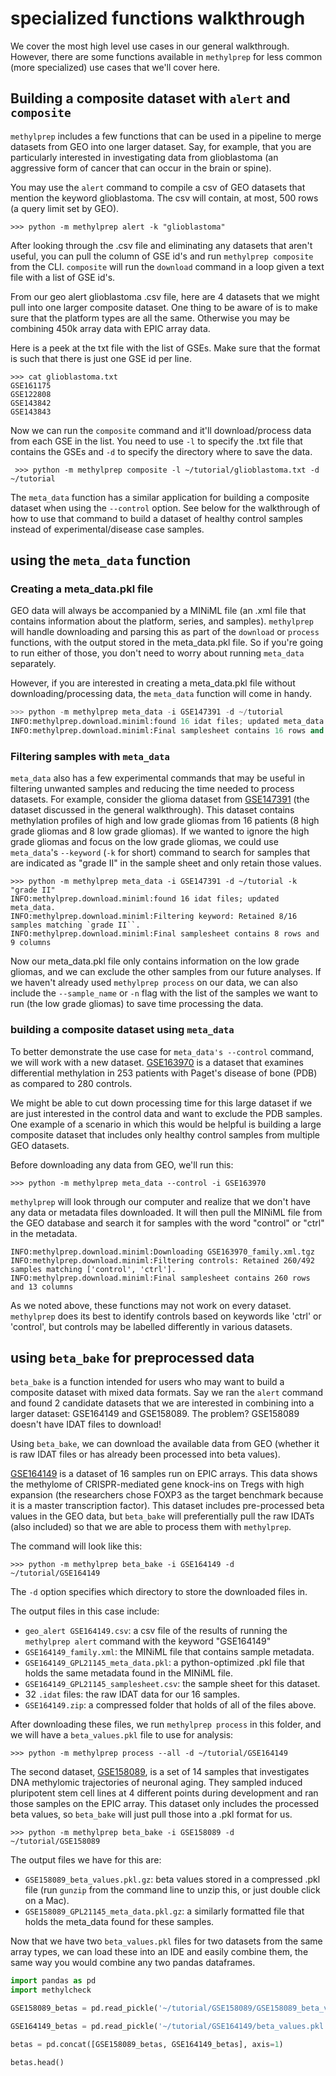 # specialized functions walkthrough

We cover the most high level use cases in our general walkthrough. However, there are some functions available in `methylprep` for less common (more specialized) use cases that we'll cover here. 

## Building a composite dataset with `alert` and `composite`

`methylprep` includes a few functions that can be used in a pipeline to merge datasets from GEO into one larger dataset. Say, for example, that you are particularly interested in investigating data from glioblastoma (an aggressive form of cancer that can occur in the brain or spine). 

You may use the `alert` command to compile a csv of GEO datasets that mention the keyword glioblastoma. The csv will contain, at most, 500 rows (a query limit set by GEO). 

```shell
>>> python -m methylprep alert -k "glioblastoma"
```

After looking through the .csv file and eliminating any datasets that aren't useful, you can pull the column of GSE id's and run `methylprep composite` from the CLI.  `composite` will run the `download` command in a loop given a text file with a list of GSE id's. 

From our geo alert glioblastoma .csv file, here are 4 datasets that we might pull into one larger composite dataset. One thing to be aware of is to make sure that the platform types are all the same. Otherwise you may be combining 450k array data with EPIC array data. 

Here is a peek at the txt file with the list of GSEs. Make sure that the format is such that there is just one GSE id per line. 

```shell
>>> cat glioblastoma.txt 
GSE161175
GSE122808
GSE143842
GSE143843
```

Now we can run the `composite` command and it'll download/process data from each GSE in the list. You need to use `-l` to specify the .txt file that contains the GSEs and `-d` to specify the directory where to save the data. 

```shell
 >>> python -m methylprep composite -l ~/tutorial/glioblastoma.txt -d ~/tutorial
```

The `meta_data` function has a similar application for building a composite dataset when using the `--control` option.  See below for the walkthrough of how to use that command to build a dataset of healthy control samples instead of experimental/disease case samples. 

## using the `meta_data` function

### Creating a meta_data.pkl file
GEO data will always be accompanied by a MINiML file (an .xml file that contains information about the platform, series, and samples). `methylprep` will handle downloading and parsing this as part of the `download` or `process` functions, with the output stored in the meta_data.pkl file. So if you're going to run either of those, you don't need to worry about running `meta_data` separately. 

However, if you are interested in creating a meta_data.pkl file without downloading/processing data, the `meta_data` function will come in handy. 

```python
>>> python -m methylprep meta_data -i GSE147391 -d ~/tutorial
INFO:methylprep.download.miniml:found 16 idat files; updated meta_data.
INFO:methylprep.download.miniml:Final samplesheet contains 16 rows and 9 columns
```

### Filtering samples with `meta_data`
`meta_data` also has a few experimental commands that may be useful in filtering unwanted samples and reducing the time needed to process datasets. For example, consider the glioma dataset from [GSE147391](https://www.ncbi.nlm.nih.gov/geo/query/acc.cgi?acc=GSE147391) (the dataset discussed in the general walkthrough). This dataset contains methylation profiles of high and low grade gliomas from 16 patients (8 high grade gliomas and 8 low grade gliomas). If we wanted to ignore the high grade gliomas and focus on the low grade gliomas, we could use `meta_data`'s `--keyword` (`-k` for short) command to search for samples that are indicated as "grade II" in the sample sheet and only retain those values. 

```shell
>>> python -m methylprep meta_data -i GSE147391 -d ~/tutorial -k "grade II"
INFO:methylprep.download.miniml:found 16 idat files; updated meta_data.
INFO:methylprep.download.miniml:Filtering keyword: Retained 8/16 samples matching `grade II``.
INFO:methylprep.download.miniml:Final samplesheet contains 8 rows and 9 columns
```

Now our meta_data.pkl file only contains information on the low grade gliomas, and we can exclude the other samples from our future analyses. If we haven't already used `methylprep process` on our data, we can also include the `--sample_name` or `-n` flag with the list of the samples we want to run (the low grade gliomas) to save time processing the data. 


### building a composite dataset using `meta_data`
To better demonstrate the use case for `meta_data's --control` command, we will work with a new dataset.  [GSE163970](https://www.ncbi.nlm.nih.gov/geo/query/acc.cgi?acc=GSE163970) is a dataset that examines differential methylation in 253 patients with Paget's disease of bone (PDB) as compared to 280 controls. 

We might be able to cut down processing time for this large dataset if we are just interested in the control data and want to exclude the PDB samples. One example of a scenario in which this would be helpful is building a large composite dataset that includes only healthy control samples from multiple GEO datasets. 

Before downloading any data from GEO, we'll run this:

```shell
>>> python -m methylprep meta_data --control -i GSE163970          
```

`methylprep` will look through our computer and realize that we don't have any data or metadata files downloaded. It will then pull the MINiML file from the GEO database and search it for samples with the word "control" or "ctrl" in the metadata.

```shell
INFO:methylprep.download.miniml:Downloading GSE163970_family.xml.tgz
INFO:methylprep.download.miniml:Filtering controls: Retained 260/492 samples matching ['control', 'ctrl'].
INFO:methylprep.download.miniml:Final samplesheet contains 260 rows and 13 columns
```
As we noted above, these functions may not work on every dataset. `methylprep` does its best to identify controls based on keywords like 'ctrl' or 'control', but controls may be labelled differently in various datasets. 


## using `beta_bake` for preprocessed data

`beta_bake` is a function intended for users who may want to build a composite dataset with mixed data formats. Say we ran the `alert` command and found 2 candidate datasets that we are interested in combining into a larger dataset: GSE164149 and GSE158089. The problem? GSE158089 doesn't have IDAT files to download!

Using `beta_bake`, we can download the available data from GEO (whether it is raw IDAT files or has already been processed into beta values).

[GSE164149](https://www.ncbi.nlm.nih.gov/geo/query/acc.cgi?acc=GSE164149) is a dataset of 16 samples run on EPIC arrays. This data shows the methylome of CRISPR-mediated gene knock-ins on Tregs with high expansion (the researchers chose FOXP3 as the target benchmark because it is a master transcription factor). This dataset includes pre-processed beta values in the GEO data, but `beta_bake` will preferentially pull the raw IDATs (also included) so that we are able to process them with `methylprep`. 

The command will look like this:

```shell
>>> python -m methylprep beta_bake -i GSE164149 -d ~/tutorial/GSE164149
```

The `-d` option specifies which directory to store the downloaded files in. 

The output files in this case include:
- `geo_alert GSE164149.csv`: a csv file of the results of running the `methylprep alert` command with the keyword "GSE164149"
- `GSE164149_family.xml`: the MINiML file that contains sample metadata.
- `GSE164149_GPL21145_meta_data.pkl`: a python-optimized .pkl file that holds the same metadata found in the MINiML file.
- `GSE164149_GPL21145_samplesheet.csv`: the sample sheet for this dataset.
- 32 `.idat` files: the raw IDAT data for our 16 samples.
- `GSE164149.zip`: a compressed folder that holds of all of the files above.

After downloading these files, we run `methylprep process` in this folder, and we will have a `beta_values.pkl` file to use for analysis:

```shell
>>> python -m methylprep process --all -d ~/tutorial/GSE164149
```

The second dataset, [GSE158089](https://www.ncbi.nlm.nih.gov/geo/query/acc.cgi?acc=GSE158089), is a set of 14 samples that investigates DNA methylomic trajectories of neuronal aging. They sampled induced pluripotent stem cell lines at 4 different points during development and ran those samples on the EPIC array. This dataset only includes the processed beta values, so `beta_bake` will just pull those into a .pkl format for us. 

```shell
>>> python -m methylprep beta_bake -i GSE158089 -d ~/tutorial/GSE158089
```
The output files we have for this are:

- `GSE158089_beta_values.pkl.gz`: beta values stored in a compressed .pkl file (run `gunzip` from the command line to unzip this, or just double click on a Mac).
- `GSE158089_GPL21145_meta_data.pkl.gz`: a similarly formatted file that holds the meta_data found for these samples.

Now that we have two `beta_values.pkl` files for two datasets from the same array types, we can load these into an IDE and easily combine them, the same way you would combine any two pandas dataframes. 

```python
import pandas as pd
import methylcheck

GSE158089_betas = pd.read_pickle('~/tutorial/GSE158089/GSE158089_beta_values.pkl')

GSE164149_betas = pd.read_pickle('~/tutorial/GSE164149/beta_values.pkl')

betas = pd.concat([GSE158089_betas, GSE164149_betas], axis=1)

betas.head()
```
